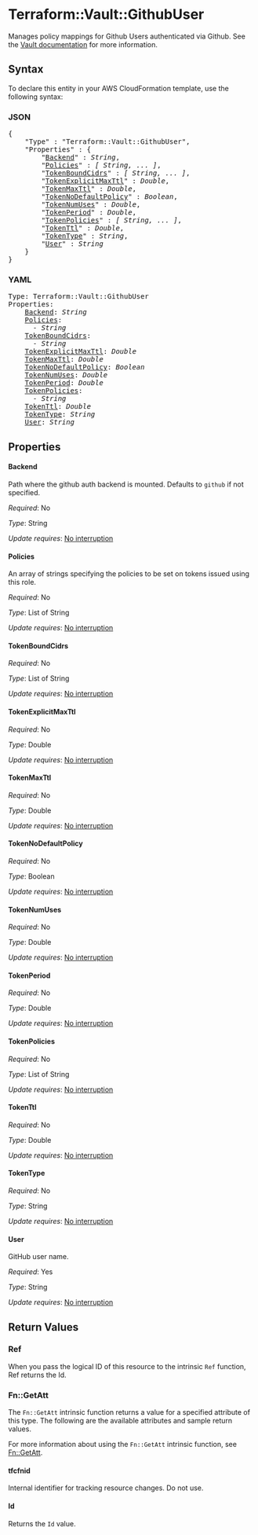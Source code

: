 # Terraform::Vault::GithubUser

Manages policy mappings for Github Users authenticated via Github. See the [Vault
documentation](https://www.vaultproject.io/docs/auth/github.html) for more
information.

## Syntax

To declare this entity in your AWS CloudFormation template, use the following syntax:

### JSON

<pre>
{
    "Type" : "Terraform::Vault::GithubUser",
    "Properties" : {
        "<a href="#backend" title="Backend">Backend</a>" : <i>String</i>,
        "<a href="#policies" title="Policies">Policies</a>" : <i>[ String, ... ]</i>,
        "<a href="#tokenboundcidrs" title="TokenBoundCidrs">TokenBoundCidrs</a>" : <i>[ String, ... ]</i>,
        "<a href="#tokenexplicitmaxttl" title="TokenExplicitMaxTtl">TokenExplicitMaxTtl</a>" : <i>Double</i>,
        "<a href="#tokenmaxttl" title="TokenMaxTtl">TokenMaxTtl</a>" : <i>Double</i>,
        "<a href="#tokennodefaultpolicy" title="TokenNoDefaultPolicy">TokenNoDefaultPolicy</a>" : <i>Boolean</i>,
        "<a href="#tokennumuses" title="TokenNumUses">TokenNumUses</a>" : <i>Double</i>,
        "<a href="#tokenperiod" title="TokenPeriod">TokenPeriod</a>" : <i>Double</i>,
        "<a href="#tokenpolicies" title="TokenPolicies">TokenPolicies</a>" : <i>[ String, ... ]</i>,
        "<a href="#tokenttl" title="TokenTtl">TokenTtl</a>" : <i>Double</i>,
        "<a href="#tokentype" title="TokenType">TokenType</a>" : <i>String</i>,
        "<a href="#user" title="User">User</a>" : <i>String</i>
    }
}
</pre>

### YAML

<pre>
Type: Terraform::Vault::GithubUser
Properties:
    <a href="#backend" title="Backend">Backend</a>: <i>String</i>
    <a href="#policies" title="Policies">Policies</a>: <i>
      - String</i>
    <a href="#tokenboundcidrs" title="TokenBoundCidrs">TokenBoundCidrs</a>: <i>
      - String</i>
    <a href="#tokenexplicitmaxttl" title="TokenExplicitMaxTtl">TokenExplicitMaxTtl</a>: <i>Double</i>
    <a href="#tokenmaxttl" title="TokenMaxTtl">TokenMaxTtl</a>: <i>Double</i>
    <a href="#tokennodefaultpolicy" title="TokenNoDefaultPolicy">TokenNoDefaultPolicy</a>: <i>Boolean</i>
    <a href="#tokennumuses" title="TokenNumUses">TokenNumUses</a>: <i>Double</i>
    <a href="#tokenperiod" title="TokenPeriod">TokenPeriod</a>: <i>Double</i>
    <a href="#tokenpolicies" title="TokenPolicies">TokenPolicies</a>: <i>
      - String</i>
    <a href="#tokenttl" title="TokenTtl">TokenTtl</a>: <i>Double</i>
    <a href="#tokentype" title="TokenType">TokenType</a>: <i>String</i>
    <a href="#user" title="User">User</a>: <i>String</i>
</pre>

## Properties

#### Backend

Path where the github auth backend is mounted. Defaults to `github`
if not specified.

_Required_: No

_Type_: String

_Update requires_: [No interruption](https://docs.aws.amazon.com/AWSCloudFormation/latest/UserGuide/using-cfn-updating-stacks-update-behaviors.html#update-no-interrupt)

#### Policies

An array of strings specifying the policies to be set on tokens issued
using this role.

_Required_: No

_Type_: List of String

_Update requires_: [No interruption](https://docs.aws.amazon.com/AWSCloudFormation/latest/UserGuide/using-cfn-updating-stacks-update-behaviors.html#update-no-interrupt)

#### TokenBoundCidrs

_Required_: No

_Type_: List of String

_Update requires_: [No interruption](https://docs.aws.amazon.com/AWSCloudFormation/latest/UserGuide/using-cfn-updating-stacks-update-behaviors.html#update-no-interrupt)

#### TokenExplicitMaxTtl

_Required_: No

_Type_: Double

_Update requires_: [No interruption](https://docs.aws.amazon.com/AWSCloudFormation/latest/UserGuide/using-cfn-updating-stacks-update-behaviors.html#update-no-interrupt)

#### TokenMaxTtl

_Required_: No

_Type_: Double

_Update requires_: [No interruption](https://docs.aws.amazon.com/AWSCloudFormation/latest/UserGuide/using-cfn-updating-stacks-update-behaviors.html#update-no-interrupt)

#### TokenNoDefaultPolicy

_Required_: No

_Type_: Boolean

_Update requires_: [No interruption](https://docs.aws.amazon.com/AWSCloudFormation/latest/UserGuide/using-cfn-updating-stacks-update-behaviors.html#update-no-interrupt)

#### TokenNumUses

_Required_: No

_Type_: Double

_Update requires_: [No interruption](https://docs.aws.amazon.com/AWSCloudFormation/latest/UserGuide/using-cfn-updating-stacks-update-behaviors.html#update-no-interrupt)

#### TokenPeriod

_Required_: No

_Type_: Double

_Update requires_: [No interruption](https://docs.aws.amazon.com/AWSCloudFormation/latest/UserGuide/using-cfn-updating-stacks-update-behaviors.html#update-no-interrupt)

#### TokenPolicies

_Required_: No

_Type_: List of String

_Update requires_: [No interruption](https://docs.aws.amazon.com/AWSCloudFormation/latest/UserGuide/using-cfn-updating-stacks-update-behaviors.html#update-no-interrupt)

#### TokenTtl

_Required_: No

_Type_: Double

_Update requires_: [No interruption](https://docs.aws.amazon.com/AWSCloudFormation/latest/UserGuide/using-cfn-updating-stacks-update-behaviors.html#update-no-interrupt)

#### TokenType

_Required_: No

_Type_: String

_Update requires_: [No interruption](https://docs.aws.amazon.com/AWSCloudFormation/latest/UserGuide/using-cfn-updating-stacks-update-behaviors.html#update-no-interrupt)

#### User

GitHub user name.

_Required_: Yes

_Type_: String

_Update requires_: [No interruption](https://docs.aws.amazon.com/AWSCloudFormation/latest/UserGuide/using-cfn-updating-stacks-update-behaviors.html#update-no-interrupt)

## Return Values

### Ref

When you pass the logical ID of this resource to the intrinsic `Ref` function, Ref returns the Id.

### Fn::GetAtt

The `Fn::GetAtt` intrinsic function returns a value for a specified attribute of this type. The following are the available attributes and sample return values.

For more information about using the `Fn::GetAtt` intrinsic function, see [Fn::GetAtt](https://docs.aws.amazon.com/AWSCloudFormation/latest/UserGuide/intrinsic-function-reference-getatt.html).

#### tfcfnid

Internal identifier for tracking resource changes. Do not use.

#### Id

Returns the <code>Id</code> value.

